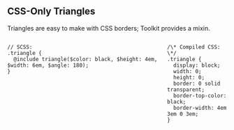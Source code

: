 ## CSS-Only Triangles

Triangles are easy to make with CSS borders; Toolkit provides a mixin.

<div class="columns">
  <div>
<pre><code class="language-scss">// SCSS:
.triangle {
  @include triangle($color: black, $height: 4em, $width: 6em, $angle: 180);
}
</code></pre>
<span style="display: block; margin-top: 2em;"></span>
<span class="triangle"></span>
  </div>
  <div>
<pre><code class="language-css">/\* Compiled CSS: \*/
.triangle {
  display: block;
  width: 0;
  height: 0;
  border: 0 solid transparent;
  border-top-color: black;
  border-width: 4em 3em 0 3em;
}
</code></pre>
  </div>
</div>
